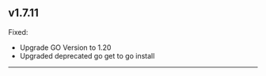 v1.7.11
-------

Fixed:

* Upgrade GO Version to 1.20
* Upgraded deprecated go get to go install
---